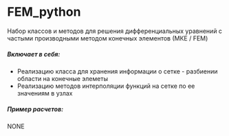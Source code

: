 # FEM_python

Набор классов и методов для решения дифференциальных уравнений с частыми производными методом конечных элементов (МКЕ / FEM)

##### Включает в себя:
 - Реализацию класса для хранения информации о сетке - разбиении области на конечные элеметы
 - Реализацию методов интерполяции функций на сетке по ее значениям в узлах

##### Пример расчетов:
NONE